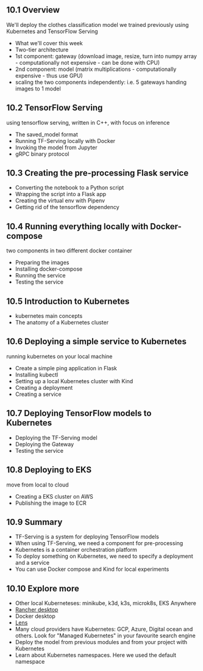 ## 10.1 Overview

We'll deploy the clothes classification model we trained 
previously using Kubernetes and TensorFlow Serving

* What we'll cover this week
* Two-tier architecture
* 1st component: gateway (download image, resize, turn into numpy array - computationally not expensive - can be done with CPU)
* 2nd component: model (matrix multiplications - computationally expensive - thus use GPU)
* scaling the two components independently: i.e. 5 gateways handing images to 1 model

## 10.2 TensorFlow Serving

using tensorflow serving, written in C++, with focus on inference

* The saved_model format
* Running TF-Serving locally with Docker
* Invoking the model from Jupyter
* gRPC binary protocol

## 10.3 Creating the pre-processing Flask service

* Converting the notebook to a Python script
* Wrapping the script into a Flask app
* Creating the virtual env with Pipenv
* Getting rid of the tensorflow dependency

## 10.4 Running everything locally with Docker-compose

two components in two different docker container

* Preparing the images 
* Installing docker-compose 
* Running the service 
* Testing the service

## 10.5 Introduction to Kubernetes

* kubernetes main concepts
* The anatomy of a Kubernetes cluster

## 10.6 Deploying a simple service to Kubernetes

running kubernetes on your local machine

* Create a simple ping application in Flask
* Installing kubectl
* Setting up a local Kubernetes cluster with Kind
* Creating a deployment
* Creating a service 

## 10.7 Deploying TensorFlow models to Kubernetes

* Deploying the TF-Serving model
* Deploying the Gateway
* Testing the service

## 10.8 Deploying to EKS

move from local to cloud

* Creating a EKS cluster on AWS
* Publishing the image to ECR

## 10.9 Summary

* TF-Serving is a system for deploying TensorFlow models
* When using TF-Serving, we need a component for pre-processing 
* Kubernetes is a container orchestration platform
* To deploy something on Kubernetes, we need to specify a deployment and a service
* You can use Docker compose and Kind for local experiments 

## 10.10 Explore more

* Other local Kuberneteses: minikube, k3d, k3s, microk8s, EKS Anywhere
* [Rancher desktop](https://rancherdesktop.io/)
* Docker desktop
* [Lens](https://k8slens.dev/)
* Many cloud providers have Kubernetes: GCP, Azure, Digital ocean and others. Look for "Managed Kubernetes" in your favourite search engine
* Deploy the model from previous modules and from your project with Kubernetes
* Learn about Kubernetes namespaces. Here we used the default namespace